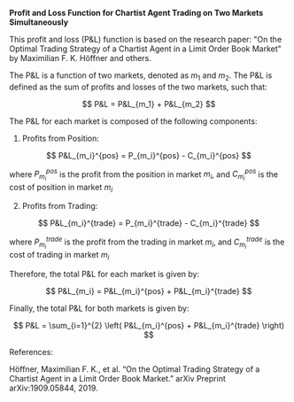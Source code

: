 

**Profit and Loss Function for Chartist Agent Trading on Two Markets Simultaneously**

This profit and loss (P&L) function is based on the research paper: "On the Optimal Trading Strategy of a Chartist Agent in a Limit Order Book Market" by Maximilian F. K. Höffner and others.

The P&L is a function of two markets, denoted as $m_1$ and $m_2$. The P&L is defined as the sum of profits and losses of the two markets, such that:

$$ P&L = P&L_{m_1} + P&L_{m_2} $$

The P&L for each market is composed of the following components:

1. Profits from Position:

$$ P&L_{m_i}^{pos} = P_{m_i}^{pos} - C_{m_i}^{pos} $$

where $P_{m_i}^{pos}$ is the profit from the position in market $m_i$, and $C_{m_i}^{pos}$ is the cost of position in market $m_i$

2. Profits from Trading:

$$ P&L_{m_i}^{trade} = P_{m_i}^{trade} - C_{m_i}^{trade} $$

where $P_{m_i}^{trade}$ is the profit from the trading in market $m_i$, and $C_{m_i}^{trade}$ is the cost of trading in market $m_i$

Therefore, the total P&L for each market is given by:

$$ P&L_{m_i} = P&L_{m_i}^{pos} + P&L_{m_i}^{trade} $$

Finally, the total P&L for both markets is given by:

$$ P&L = \sum_{i=1}^{2} \left( P&L_{m_i}^{pos} + P&L_{m_i}^{trade} \right) $$

References:

Höffner, Maximilian F. K., et al. “On the Optimal Trading Strategy of a Chartist Agent in a Limit Order Book Market.” arXiv Preprint arXiv:1909.05844, 2019.